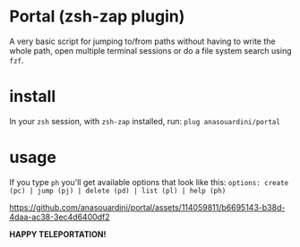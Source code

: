 # Portal (zsh-zap plugin)

A very basic script for jumping to/from paths without having to write the whole path, open multiple terminal sessions or do a file system search using `fzf`.

# install
In your `zsh` session, with `zsh-zap` installed, run: `plug anasouardini/portal`

# usage
If you type `ph` you'll get available options that look like this:
`options: create (pc) | jump (pj) | delete (pd) | list (pl) | help (ph)`

https://github.com/anasouardini/portal/assets/114059811/b6695143-b38d-4daa-ac38-3ec4d6400df2

**HAPPY TELEPORTATION!**
